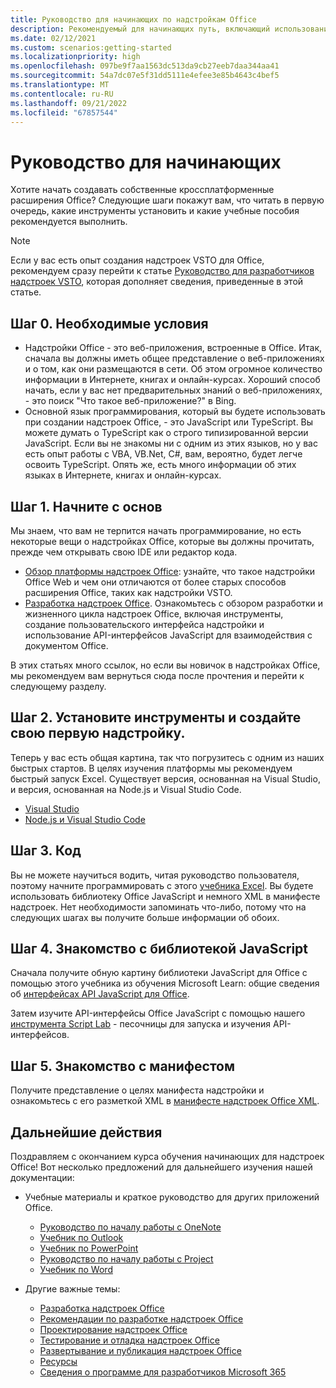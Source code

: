 ```yaml
---
title: Руководство для начинающих по надстройкам Office
description: Рекомендуемый для начинающих путь, включающий использование учебных ресурсов для надстроек Office.
ms.date: 02/12/2021
ms.custom: scenarios:getting-started
ms.localizationpriority: high
ms.openlocfilehash: 097be9f7aa1563dc513da9cb27eeb7daa344aa41
ms.sourcegitcommit: 54a7dc07e5f31dd5111e4efee3e85b4643c4bef5
ms.translationtype: MT
ms.contentlocale: ru-RU
ms.lasthandoff: 09/21/2022
ms.locfileid: "67857544"
---
```

# <a name="beginners-guide"></a>Руководство для начинающих

Хотите начать создавать собственные кроссплатформенные расширения Office? Следующие шаги покажут вам, что читать в первую очередь, какие инструменты установить и какие учебные пособия рекомендуется выполнить.

> [!NOTE]
> Если у вас есть опыт создания надстроек VSTO для Office, рекомендуем сразу перейти к статье [Руководство для разработчиков надстроек VSTO](learning-path-transition.md), которая дополняет сведения, приведенные в этой статье.

## <a name="step-0-prerequisites"></a>Шаг 0. Необходимые условия

- Надстройки Office - это веб-приложения, встроенные в Office. Итак, сначала вы должны иметь общее представление о веб-приложениях и о том, как они размещаются в сети. Об этом огромное количество информации в Интернете, книгах и онлайн-курсах. Хороший способ начать, если у вас нет предварительных знаний о веб-приложениях, - это поиск "Что такое веб-приложение?" в Bing.
- Основной язык программирования, который вы будете использовать при создании надстроек Office, - это JavaScript или TypeScript. Вы можете думать о TypeScript как о строго типизированной версии JavaScript. Если вы не знакомы ни с одним из этих языков, но у вас есть опыт работы с VBA, VB.Net, C#, вам, вероятно, будет легче освоить TypeScript. Опять же, есть много информации об этих языках в Интернете, книгах и онлайн-курсах.

## <a name="step-1-begin-with-fundamentals"></a>Шаг 1. Начните с основ

Мы знаем, что вам не терпится начать программирование, но есть некоторые вещи о надстройках Office, которые вы должны прочитать, прежде чем открывать свою IDE или редактор кода.

- [Обзор платформы надстроек Office](office-add-ins.md): узнайте, что такое надстройки Office Web и чем они отличаются от более старых способов расширения Office, таких как надстройки VSTO.
- [Разработка надстроек Office](../develop/develop-overview.md). Ознакомьтесь с обзором разработки и жизненного цикла надстроек Office, включая инструменты, создание пользовательского интерфейса надстройки и использование API-интерфейсов JavaScript для взаимодействия с документом Office.

В этих статьях много ссылок, но если вы новичок в надстройках Office, мы рекомендуем вам вернуться сюда после прочтения и перейти к следующему разделу.

## <a name="step-2-install-tools-and-create-your-first-add-in"></a>Шаг 2. Установите инструменты и создайте свою первую надстройку.

Теперь у вас есть общая картина, так что погрузитесь с одним из наших быстрых стартов. В целях изучения платформы мы рекомендуем быстрый запуск Excel. Существует версия, основанная на Visual Studio, и версия, основанная на Node.js и Visual Studio Code.

- [Visual Studio](../quickstarts/excel-quickstart-jquery.md?tabs=visualstudio)
- [Node.js и Visual Studio Code](../quickstarts/excel-quickstart-jquery.md?tabs=yeomangenerator)

## <a name="step-3-code"></a>Шаг 3. Код

Вы не можете научиться водить, читая руководство пользователя, поэтому начните программировать с этого [учебника Excel](../tutorials/excel-tutorial.md). Вы будете использовать библиотеку Office JavaScript и немного XML в манифесте надстроек. Нет необходимости запоминать что-либо, потому что на следующих шагах вы получите больше информации об обоих.

## <a name="step-4-understand-the-javascript-library"></a>Шаг 4. Знакомство с библиотекой JavaScript

Сначала получите обную картину библиотеки JavaScript для Office с помощью этого учебника из обучения Microsoft Learn: общие сведения об [интерфейсах API JavaScript для Office](/training/modules/understand-office-javascript-apis/index).

Затем изучите API-интерфейсы Office JavaScript с помощью нашего [инструмента Script Lab](explore-with-script-lab.md) - песочницы для запуска и изучения API-интерфейсов.

## <a name="step-5-understand-the-manifest"></a>Шаг 5. Знакомство с манифестом

Получите представление о целях манифеста надстройки и ознакомьтесь с его разметкой XML в [манифесте надстроек Office XML](../develop/add-in-manifests.md).

## <a name="next-steps"></a>Дальнейшие действия

Поздравляем с окончанием курса обучения начинающих для надстроек Office! Вот несколько предложений для дальнейшего изучения нашей документации:

- Учебные материалы и краткое руководство для других приложений Office.

  - [Руководство по началу работы с OneNote](../quickstarts/onenote-quickstart.md)
  - [Учебник по Outlook](/outlook/add-ins/addin-tutorial)
  - [Учебник по PowerPoint](../tutorials/powerpoint-tutorial.md)
  - [Руководство по началу работы с Project](../quickstarts/project-quickstart.md)
  - [Учебник по Word](../tutorials/word-tutorial.md)

- Другие важные темы:

  - [Разработка надстроек Office](../develop/develop-overview.md)
  - [Рекомендации по разработке надстроек Office](../concepts/add-in-development-best-practices.md)
  - [Проектирование надстроек Office](../design/add-in-design.md)
  - [Тестирование и отладка надстроек Office](../testing/test-debug-office-add-ins.md)
  - [Развертывание и публикация надстроек Office](../publish/publish.md)
  - [Ресурсы](../resources/resources-links-help.md)
  - [Сведения о программе для разработчиков Microsoft 365](https://developer.microsoft.com/microsoft-365/dev-program)
